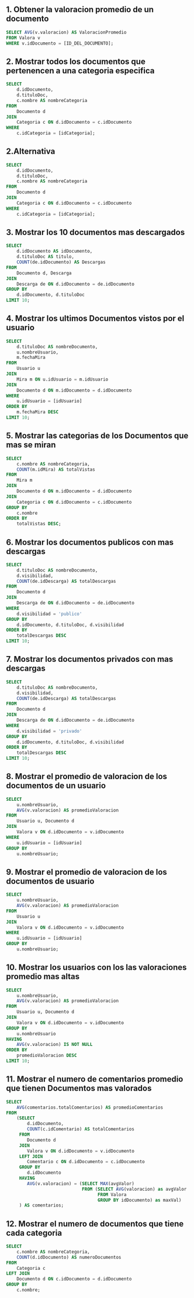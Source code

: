 ## 1. Obtener  la valoracion promedio de un documento
```sql
SELECT AVG(v.valoracion) AS ValoracionPromedio
FROM Valora v
WHERE v.idDocumento = [ID_DEL_DOCUMENTO];

```

## 2. Mostrar todos los documentos que pertenencen a una categoria especifica

```sql
SELECT 
    d.idDocumento, 
    d.tituloDoc, 
    c.nombre AS nombreCategoria
FROM 
    Documento d
JOIN 
    Categoria c ON d.idDocumento = c.idDocumento
WHERE 
    c.idCategoria = [idCategoria];

```
## 2.Alternativa
```sql
SELECT 
    d.idDocumento, 
    d.tituloDoc, 
    c.nombre AS nombreCategoria
FROM 
    Documento d
JOIN 
    Categoria c ON d.idDocumento = c.idDocumento
WHERE 
    c.idCategoria = [idCategoria];

```

## 3. Mostrar los 10 documentos mas descargados 
```sql
SELECT 
    d.idDocumento AS idDocumento, 
    d.tituloDoc AS titulo, 
    COUNT(de.idDocumento) AS Descargas
FROM 
    Documento d, Descarga
JOIN 
    Descarga de ON d.idDocumento = de.idDocumento
GROUP BY 
    d.idDocumento, d.tituloDoc
LIMIT 10;
```

## 4. Mostrar los ultimos Documentos vistos por el usuario

```sql
SELECT 
    d.tituloDoc AS nombreDocumento, 
    u.nombreUsuario, 
    m.fechaMira
FROM 
    Usuario u
JOIN 
    Mira m ON u.idUsuario = m.idUsuario
JOIN 
    Documento d ON m.idDocumento = d.idDocumento
WHERE 
    u.idUsuario = [idUsuario]
ORDER BY 
    m.fechaMira DESC
LIMIT 10;
```

## 5. Mostrar las categorias de los Documentos que mas se miran

```sql
SELECT 
    c.nombre AS nombreCategoria, 
    COUNT(m.idMira) AS totalVistas
FROM 
    Mira m
JOIN 
    Documento d ON m.idDocumento = d.idDocumento
JOIN 
    Categoria c ON d.idDocumento = c.idDocumento
GROUP BY 
    c.nombre
ORDER BY 
    totalVistas DESC;
```


## 6.  Mostrar los documentos publicos con mas descargas
```sql
SELECT 
    d.tituloDoc AS nombreDocumento, 
    d.visibilidad, 
    COUNT(de.idDescarga) AS totalDescargas
FROM 
    Documento d
JOIN 
    Descarga de ON d.idDocumento = de.idDocumento
WHERE 
    d.visibilidad = 'publico'
GROUP BY 
    d.idDocumento, d.tituloDoc, d.visibilidad
ORDER BY 
    totalDescargas DESC
LIMIT 10;
```

## 7. Mostrar los documentos privados con mas descargas
```sql
SELECT 
    d.tituloDoc AS nombreDocumento, 
    d.visibilidad, 
    COUNT(de.idDescarga) AS totalDescargas
FROM 
    Documento d
JOIN 
    Descarga de ON d.idDocumento = de.idDocumento
WHERE 
    d.visibilidad = 'privado'
GROUP BY 
    d.idDocumento, d.tituloDoc, d.visibilidad
ORDER BY 
    totalDescargas DESC
LIMIT 10;
```

## 8. Mostrar el promedio de valoracion de los documentos de un usuario
```sql
SELECT 
    u.nombreUsuario, 
    AVG(v.valoracion) AS promedioValoracion
FROM 
    Usuario u, Documento d
JOIN 
    Valora v ON d.idDocumento = v.idDocumento
WHERE 
    u.idUsuario = [idUsuario]
GROUP BY 
    u.nombreUsuario;
```

## 9. Mostrar el promedio de valoracion de los documentos de usuario
```sql
SELECT 
    u.nombreUsuario, 
    AVG(v.valoracion) AS promedioValoracion
FROM 
    Usuario u
JOIN 
    Valora v ON d.idDocumento = v.idDocumento
WHERE 
    u.idUsuario = [idUsuario]
GROUP BY 
    u.nombreUsuario;
```


## 10. Mostrar los usuarios con los las valoraciones promedio mas altas

```sql
SELECT 
    u.nombreUsuario, 
    AVG(v.valoracion) AS promedioValoracion
FROM 
    Usuario u, Documento d
JOIN 
    Valora v ON d.idDocumento = v.idDocumento
GROUP BY 
    u.nombreUsuario
HAVING 
    AVG(v.valoracion) IS NOT NULL
ORDER BY 
    promedioValoracion DESC
LIMIT 10;
```

## 11. Mostrar el numero de comentarios promedio que tienen Documentos mas valorados
```sql
SELECT 
    AVG(comentarios.totalComentarios) AS promedioComentarios
FROM 
    (SELECT 
        d.idDocumento, 
        COUNT(c.idComentario) AS totalComentarios
     FROM 
        Documento d
     JOIN 
        Valora v ON d.idDocumento = v.idDocumento
     LEFT JOIN 
        Comentario c ON d.idDocumento = c.idDocumento
     GROUP BY 
        d.idDocumento
     HAVING 
        AVG(v.valoracion) = (SELECT MAX(avgValor) 
                             FROM (SELECT AVG(valoracion) as avgValor 
                                   FROM Valora 
                                   GROUP BY idDocumento) as maxVal)
     ) AS comentarios;
```

## 12. Mostrar el numero de documentos que tiene cada categoria
```sql
SELECT 
    c.nombre AS nombreCategoria, 
    COUNT(d.idDocumento) AS numeroDocumentos
FROM 
    Categoria c
LEFT JOIN 
    Documento d ON c.idDocumento = d.idDocumento
GROUP BY 
    c.nombre;
```
